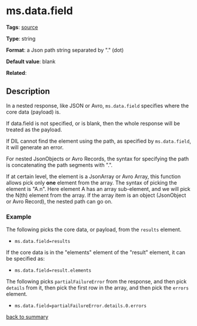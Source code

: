 # ms.data.field

**Tags**:
[source](https://github.com/linkedin/data-integration-library/blob/master/docs/parameters/categories.md#source-properties)

**Type**: string

**Format**: a Json path string separated by "." (dot)

**Default value**: blank

**Related**:

## Description

In a nested response, like JSON or Avro, `ms.data.field` specifies
where the core data (payload) is. 

If data.field is not specified, or is blank, then the whole 
response will be treated as the payload.  

If DIL cannot find the element using the path, as specified by 
`ms.data.field`, it will generate an error.

For nested JsonObjects or Avro Records, the syntax for specifying
the path is concatenating the path segments with ".". 

If at certain level, the element is a JsonArray or Avro Array, this 
function allows pick only **one** element from the array. The syntax of 
picking the element is "A.n". Here element A has an array sub-element,
and we will pick the N(th) element from the array. If the array item is 
an object (JsonObject or Avro Record), the nested path can go on.

### Example

The following picks the core data, or payload, from the `results` element.
- `ms.data.field=results`

If the core data is in the "elements" element of 
the "result" element, it can be specified as:
- `ms.data.field=result.elements`

The following picks `partialFailureError` from the response, and 
then pick `details` from it, then pick the first row in the array,
and then pick the `errors` element.
- `ms.data.field=partialFailureError.details.0.errors`

[back to summary](https://github.com/linkedin/data-integration-library/blob/master/docs/parameters/summary.md#msdatafield)

